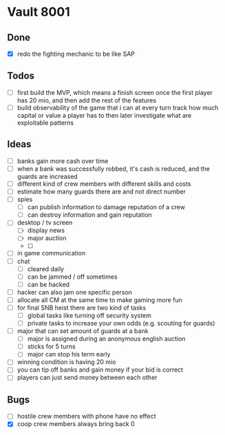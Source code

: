 # Vault 8001
## Done
- [x] redo the fighting mechanic to be like SAP

## Todos
- [ ] first build the MVP, which means a finish screen once the first player has 20 mio, and then add the rest of the features
- [ ] build observability of the game that i can at every turn track how much capital or value a player has to then later investigate what are exploitable patterns

## Ideas
- [ ] banks gain more cash over time
- [ ] when a bank was successfully robbed, it's cash is reduced, and the guards are increased
- [ ] different kind of crew members with different skills and costs
- [ ] estimate how many guards there are and not direct number
- [ ] spies
  - [ ] can publish information to damage reputation of a crew
  - [ ] can destroy information and gain reputation
- [ ] desktop / tv screen
  - [ ] display news
  - [ ] major auction
  - [ ] 
- [ ] in game communication
- [ ] chat
  - [ ] cleared daily
  - [ ] can be jammed / off sometimes
  - [ ] can be hacked
- [ ] hacker can also jam one specific person
- [ ] allocate all CM at the same time to make gaming more fun
- [ ] for final SNB heist there are two kind of tasks
  - [ ] global tasks like turning off security system
  - [ ] private tasks to increase your own odds (e.g. scouting for guards)
- [ ] major that can set amount of guards at a bank
  - [ ] major is assigned during an anonymous english auction
  - [ ] sticks for 5 turns
  - [ ] major can stop his term early
- [ ] winning condition is having 20 mio
- [ ] you can tip off banks and gain money if your bid is correct
- [ ] players can just send money between each other

## Bugs
- [ ] hostile crew members with phone have no effect
- [x] coop crew members always bring back 0